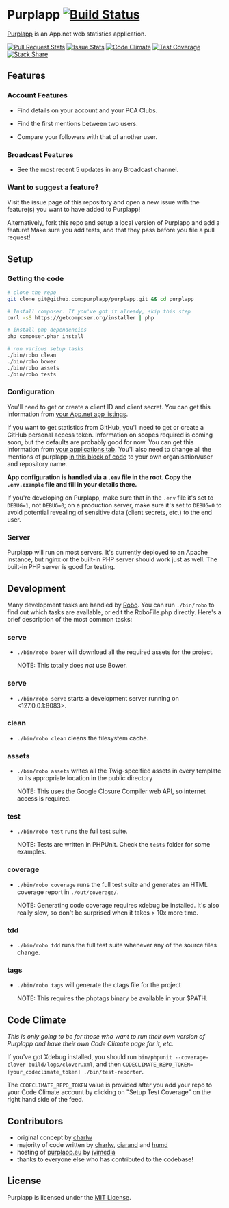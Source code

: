 Purplapp [![Build Status][ci img]][ci link]
===========================================

[Purplapp](http://app.net/purplapp) is an App.net web statistics application.

[![Pull Request Stats][pr img]][pr link] [![Issue Stats][is img]][is link] [![Code Climate][cc img]][cc link] [![Test Coverage][tc img]][cc link] [![Stack Share][ss img]][ss link]

[ci img]: https://travis-ci.org/purplapp/purplapp.svg?branch=master
[cc img]: https://codeclimate.com/github/purplapp/purplapp/badges/gpa.svg
[tc img]: https://codeclimate.com/github/purplapp/purplapp/badges/coverage.svg
[is img]: http://issuestats.com/github/purplapp/purplapp/badge/issue
[pr img]: http://issuestats.com/github/purplapp/purplapp/badge/pr
[ss img]: http://img.shields.io/badge/tech-stack-0690fa.svg

[ci link]: https://travis-ci.org/purplapp/purplapp
[is link]: http://issuestats.com/github/purplapp/purplapp
[pr link]: http://issuestats.com/github/purplapp/purplapp
[cc link]: https://codeclimate.com/github/purplapp/purplapp
[ss link]: http://stackshare.io/purplapp/purplapp

## Features

### Account Features

- Find details on your account and your PCA Clubs.

- Find the first mentions between two users.

- Compare your followers with that of another user.

### Broadcast Features

- See the most recent 5 updates in any Broadcast channel.

### Want to suggest a feature?

Visit the issue page of this repository and open a new issue 
with the feature(s) you want to have added to Purplapp!

Alternatively, fork this repo and setup a local version of 
Purplapp and add a feature! Make sure you add tests, and that
they pass before you file a pull request!

## Setup

### Getting the code

```bash
# clone the repo
git clone git@github.com:purplapp/purplapp.git && cd purplapp

# Install composer. If you've got it already, skip this step
curl -sS https://getcomposer.org/installer | php

# install php dependencies
php composer.phar install

# run various setup tasks
./bin/robo clean
./bin/robo bower
./bin/robo assets
./bin/robo tests
```

### Configuration

You'll need to get or create a client ID and client secret. You can get this
information from [your App.net app listings](https://account.app.net/developer/apps/).

If you want to get statistics from GitHub, you'll need to get or create a GitHub
personal access token. Information on scopes required is coming soon, but the
defaults are probably good for now. You can get this information from [your
applications tab](https://github.com/settings/tokens/new). You'll also need to
change all the mentions of purplapp [in this block of code](https://github.com/purplapp/purplapp/blob/master/start/routes.php#L274-L326)
to your own organisation/user and repository name.

**App configuration is handled via a `.env` file in the root. Copy the
`.env.example` file and fill in your details there.**

If you're developing on Purplapp, make sure that in the `.env` file it's set to
`DEBUG=1`, not `DEBUG=0`; on a production server, make sure it's set to `DEBUG=0`
to avoid potential revealing of sensitive data (client secrets, etc.) to the end
user.

### Server

Purplapp will run on most servers. It's currently deployed to an Apache
instance, but nginx or the built-in PHP server should work just as well. The
built-in PHP server is good for testing.

## Development

Many development tasks are handled by [Robo](http://robo.li/). You can run `./bin/robo`
to find out which tasks are available, or edit the RoboFile.php directly. Here's
a brief description of the most common tasks:

### serve

- `./bin/robo bower` will download all the required assets for the project.

   NOTE: This totally does *not* use Bower.

### serve

- `./bin/robo serve` starts a development server running on <127.0.0.1:8083>.

### clean

- `./bin/robo clean` cleans the filesystem cache.

### assets

- `./bin/robo assets` writes all the Twig-specified assets in every template to
  its appropriate location in the public directory

  NOTE: This uses the Google Closure Compiler web API, so internet access is
  required.

### test

- `./bin/robo test` runs the full test suite.

  NOTE: Tests are written in PHPUnit. Check the `tests` folder for some examples.

### coverage

- `./bin/robo coverage` runs the full test suite and generates an HTML coverage
  report in `./out/coverage/`.

  NOTE: Generating code coverage requires xdebug be installed. It's also really
  slow, so don't be surprised when it takes > 10x more time.

### tdd

- `./bin/robo tdd` runs the full test suite whenever any of the source files change.

### tags

- `./bin/robo tags` will generate the ctags file for the project

  NOTE: This requires the phptags binary be available in your $PATH.

## Code Climate

*This is only going to be for those who want to run their own version of Purplapp
and have their own Code Climate page for it, etc.*

If you've got Xdebug installed, you should run `bin/phpunit --coverage-clover
build/logs/clover.xml`, and then
`CODECLIMATE_REPO_TOKEN=[your_codeclimate_token] ./bin/test-reporter`.

The `CODECLIMATE_REPO_TOKEN` value is provided after you add your repo to your
Code Climate account by clicking on "Setup Test Coverage" on the right hand side
of the feed.

## Contributors

* original concept by [charlw](https://github.com/charlw)
* majority of code written by [charlw](https://github.com/charlw), 
  [ciarand](https://github.com/ciarand) and [humd](https://github.com/humd)
* hosting of [purplapp.eu](http://purplapp.eu) by [jvimedia](https://github.com/jvimedia)
* thanks to everyone else who has contributed to the codebase!

## License

Purplapp is licensed under the [MIT License](http://opensource.org/licenses/MIT).
